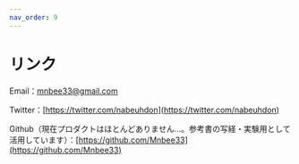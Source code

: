 ```yaml
---
nav_order: 9
---
```

# リンク

Email：mnbee33@gmail.com

Twitter：[https://twitter.com/nabeuhdon](https://twitter.com/nabeuhdon)

Github（現在プロダクトはほとんどありません…。参考書の写経・実験用として活用しています）：[https://github.com/Mnbee33](https://github.com/Mnbee33)

